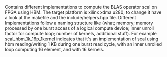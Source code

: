 Contains different implementations to compute the BLAS operator scal on FPGA using HBM. The target platform is xilinx xdma u280; to change it have a look at the makefile and the include/helpers.hpp file. Different Implementations follow a naming structure like (what; memory; memory processed by one burst access of a logical compute device; inner unroll factor for compute loop; number of kernels, additional stuff). For example scal_hbm_1k_16p_1kernel indicates that it's an implementation of scal using hbm reading/writing 1 KB during one burst read cycle, with an inner unrolled loop computing 16 element, and with 16 kernels. 

